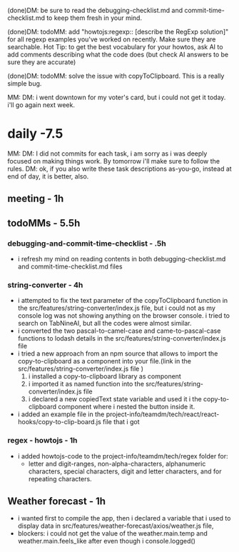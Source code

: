 
(done)DM: be sure to read the debugging-checklist.md and commit-time-checklist.md to keep them fresh in your mind.

(done)DM: todoMM: add "howtojs:regexp:: [describe the RegExp solution]" for all regexp examples you've worked on recently. Make sure they are searchable. Hot Tip: to get the best vocabulary for your howtos, ask AI to add comments describing what the code does (but check AI answers to be sure they are accurate)

(done)DM: todoMM: solve the issue with copyToClipboard. This is a really simple bug. 

MM: DM: i went downtown for my voter's card, but i could not get it today. i'll go again next week.
# daily -7.5
MM: DM: I did not commits for each task, i am sorry as i was deeply focused on making things work. By tomorrow i'll make sure to follow the rules. DM: ok, if you also write these task descriptions as-you-go, instead at end of day, it is better, also.

## meeting - 1h

## todoMMs - 5.5h
### debugging-and-commit-time-checklist - .5h
* i refresh my mind on reading contents in both debugging-checklist.md and commit-time-checklist.md files

### string-converter - 4h
* i attempted to fix the text parameter of the copyToClipboard function in the src/features/string-converter/index.js file, but i could not as my console log was not showing anything on the browser console. i tried to search on TabNineAI, but all the codes were almost similar.
* i converted the two pascal-to-camel-case and came-to-pascal-case functions to lodash details in the src/features/string-converter/index.js file
* i tried a new approach from an npm source that allows to import the copy-to-clipboard as a component into your file.(link in the src/features/string-converter/index.js file )
  1. i installed a copy-to-clipboard library as component
  2. i imported it as named function into the src/features/string-converter/index.js file
  3. i declared a new copiedText state variable and used it i the copy-to-clipboard component where i nested the button inside it.
* i added an example file in the project-info/teamdm/tech/react/react-hooks/copy-to-clip-board.js file that i got  
### regex - howtojs - 1h
* i added howtojs-code to the project-info/teamdm/tech/regex folder for:
  * letter and digit-ranges, non-alpha-characters, alphanumeric characters, special characters, digit and letter characters, and for repeating characters.

## Weather forecast - 1h
* i wanted first to compile the app, then i declared a variable that i used to display data in src/features/weather-forecast/axios/weather.js file,
* blockers: i could not get the value of the weather.main.temp and weather.main.feels_like after even though i console.logged()

